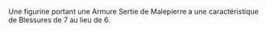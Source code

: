 Une figurine portant une Armure Sertie
de Malepierre a une caractéristique de
Blessures de 7 au lieu de 6.
